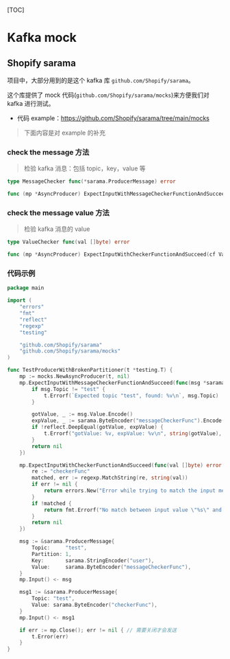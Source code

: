 [TOC]

# Kafka mock

## Shopify sarama

项目中，大部分用到的是这个 kafka 库 `github.com/Shopify/sarama`。

这个库提供了  mock 代码(`github.com/Shopify/sarama/mocks`)来方便我们对 kafka 进行测试。

- 代码 example：https://github.com/Shopify/sarama/tree/main/mocks

>下面内容是对 example 的补充

### check the message 方法

> 检验 kafka 消息：包括 topic，key，value 等

```go
type MessageChecker func(*sarama.ProducerMessage) error

func (mp *AsyncProducer) ExpectInputWithMessageCheckerFunctionAndSucceed(cf MessageChecker) *AsyncProducer
```

### check the message value 方法

> 检验 kafka 消息的 value

```go
type ValueChecker func(val []byte) error

func (mp *AsyncProducer) ExpectInputWithCheckerFunctionAndSucceed(cf ValueChecker) *AsyncProducer
```

### 代码示例

```go
package main

import (
	"errors"
	"fmt"
	"reflect"
	"regexp"
	"testing"

	"github.com/Shopify/sarama"
	"github.com/Shopify/sarama/mocks"
)

func TestProducerWithBrokenPartitioner(t *testing.T) {
	mp := mocks.NewAsyncProducer(t, nil)
	mp.ExpectInputWithMessageCheckerFunctionAndSucceed(func(msg *sarama.ProducerMessage) error { // check the message
		if msg.Topic != "test" {
			t.Errorf(`Expected topic "test", found: %v\n`, msg.Topic)
		}

		gotValue, _ := msg.Value.Encode()
		expValue, _ := sarama.ByteEncoder("messageCheckerFunc").Encode()
		if !reflect.DeepEqual(gotValue, expValue) {
			t.Errorf("gotValue: %v, expValue: %v\n", string(gotValue), string(expValue))
		}
		return nil
	})

	mp.ExpectInputWithCheckerFunctionAndSucceed(func(val []byte) error { // check the message value
		re := "checkerFunc"
		matched, err := regexp.MatchString(re, string(val))
		if err != nil {
			return errors.New("Error while trying to match the input message with the expected pattern: " + err.Error())
		}
		if !matched {
			return fmt.Errorf("No match between input value \"%s\" and expected pattern \"%s\"", val, re)
		}
		return nil
	})

	msg := &sarama.ProducerMessage{
		Topic:     "test",
		Partition: 1,
		Key:       sarama.StringEncoder("user"),
		Value:     sarama.ByteEncoder("messageCheckerFunc"),
	}
	mp.Input() <- msg

	msg1 := &sarama.ProducerMessage{
		Topic: "test",
		Value: sarama.ByteEncoder("checkerFunc"),
	}
	mp.Input() <- msg1

	if err := mp.Close(); err != nil { // 需要关闭才会发送
		t.Error(err)
	}
}
```

